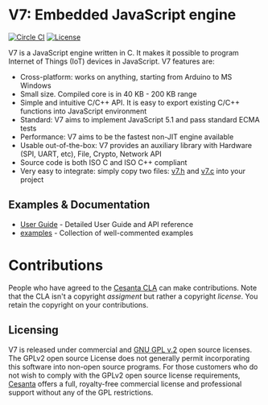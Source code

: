 V7: Embedded JavaScript engine
==============================

[![Circle CI](https://circleci.com/gh/cesanta/v7.svg?style=shield)](https://circleci.com/gh/cesanta/v7)
[![License](https://img.shields.io/badge/license-GPL_2-green.svg)](https://github.com/cesanta/v7/blob/master/LICENSE)

V7 is a JavaScript engine written in C.
It makes it possible to program Internet of Things (IoT) devices
in JavaScript. V7 features are:

- Cross-platform: works on anything, starting from Arduino to MS Windows
- Small size. Compiled core is in 40 KB - 200 KB range
- Simple and intuitive C/C++ API. It is easy to export existing C/C++
  functions into JavaScript environment
- Standard: V7 aims to implement JavaScript 5.1 and pass standard ECMA tests
- Performance: V7 aims to be the fastest non-JIT engine available
- Usable out-of-the-box: V7 provides an auxiliary library with
  Hardware (SPI, UART, etc), File, Crypto, Network API
- Source code is both ISO C and ISO C++ compliant
- Very easy to integrate: simply copy two files: [v7.h](v7.h)
   and [v7.c](v7.c) into your project

## Examples & Documentation

- [User Guide](https://docs.cesanta.com/v7/) - Detailed User Guide and API reference
- [examples](examples) - Collection of well-commented examples

# Contributions

People who have agreed to the
[Cesanta CLA](https://docs.cesanta.com/contributors_la.shtml)
can make contributions. Note that the CLA isn't a copyright
_assigment_ but rather a copyright _license_.
You retain the copyright on your contributions.

## Licensing

V7 is released under commercial and
[GNU GPL v.2](http://www.gnu.org/licenses/old-licenses/gpl-2.0.html) open
source licenses. The GPLv2 open source License does not generally permit
incorporating this software into non-open source programs.
For those customers who do not wish to comply with the GPLv2 open
source license requirements,
[Cesanta](https://www.cesanta.com) offers a full,
royalty-free commercial license and professional support
without any of the GPL restrictions.
